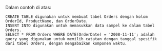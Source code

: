 Dalam contoh di atas:

    CREATE TABLE digunakan untuk membuat tabel Orders dengan kolom OrderId, ProductName, dan OrderDate.
    INSERT INTO digunakan untuk memasukkan data sampel ke dalam tabel Orders.
    SELECT * FROM Orders WHERE DATE(OrderDate) = '2008-11-11'; adalah query yang digunakan untuk memilih catatan dengan tanggal spesifik dari tabel Orders, dengan mengabaikan komponen waktu.